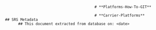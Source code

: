
                                               # **Platforms-How-To-GIT**

                                               # **Carrier-Platforms**
      ## SRS Metadata
            ## This document extracted from database on: <date>
   
